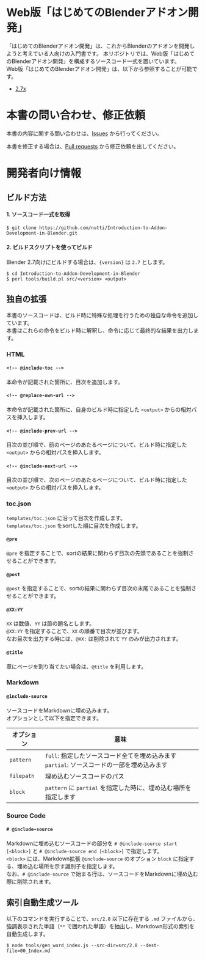 # Web版「はじめてのBlenderアドオン開発」

「はじめてのBlenderアドオン開発」は、これからBlenderのアドオンを開発しようと考えている人向けの入門書です。
本リポジトリでは、Web版「はじめてのBlenderアドオン開発」を構成するソースコード一式を置いています。  
Web版「はじめてのBlenderアドオン開発」は、以下から参照することが可能です。

* [2.7x](https://colorful-pico.net/introduction-to-addon-development-in-blender/2.7/index.html)


# 本書の問い合わせ、修正依頼

本書の内容に関する問い合わせは、[Issues](https://github.com/nutti/Introduction-to-Addon-Development-in-Blender/issues) から行ってください。

本書を修正する場合は、[Pull requests](https://github.com/nutti/Introduction-to-Addon-Development-in-Blender/pulls) から修正依頼を出してください。


# 開発者向け情報

## ビルド方法

#### 1. ソースコード一式を取得

```
$ git clone https://github.com/nutti/Introduction-to-Addon-Development-in-Blender.git
```

#### 2. ビルドスクリプトを使ってビルド

Blender 2.7向けにビルドする場合は、`{version}` は `2.7` とします。

```
$ cd Introduction-to-Addon-Development-in-Blender
$ perl tools/build.pl src/<version> <output>
```

## 独自の拡張

本書のソースコードは、ビルド時に特殊な処理を行うための独自な命令を追加しています。  
本書はこれらの命令をビルド時に解釈し、命令に応じて最終的な結果を出力します。

### HTML

#### `<!-- @include-toc -->`

本命令が記載された箇所に、目次を追加します。

#### `<!-- @replace-own-url -->`

本命令が記載された箇所に、自身のビルド時に指定した `<output>` からの相対パスを挿入します。

#### `<!-- @include-prev-url -->`

目次の並び順で、前のページのあたるページについて、ビルド時に指定した `<output>` からの相対パスを挿入します。

#### `<!-- @include-next-url -->`

目次の並び順で、次のページのあたるページについて、ビルド時に指定した `<output>` からの相対パスを挿入します。


### toc.json

`templates/toc.json` に沿って目次を作成します。  
`templates/toc.json` をsortした順に目次を作成します。

#### `@pre`

`@pre` を指定することで、sortの結果に関わらず目次の先頭であることを強制させることができます。

#### `@post`

`@post` を指定することで、sortの結果に関わらず目次の末尾であることを強制させることができます。

#### `@XX:YY`

`XX` は数値、`YY` は節の題名とします。  
`@XX:YY` を指定することで、`XX` の順番で目次が並びます。  
なお目次を出力する時には、`@XX:` は削除されて `YY` のみが出力されます。

#### `@title`

章にページを割り当てたい場合は、`@title` を利用します。


### Markdown

#### `@include-source`

ソースコードをMarkdownに埋め込みます。  
オプションとして以下を指定できます。

|オプション|意味|
|---|---|
|`pattern`|`full`: 指定したソースコード全てを埋め込みます<br>`partial`: ソースコードの一部を埋め込みます|
|`filepath`|埋め込むソースコードのパス|
|`block`|`pattern` に `partial` を指定した時に、埋め込む場所を指定します|

### Source Code

#### `# @include-source`

Markdownに埋め込むソースコードの部分を `# @include-source start [<block>]` と `# @include-source end [<block>]` で指定します。  
`<block>` には、Markdown拡張 `@include-source` のオプション `block` に指定する、埋め込む場所を示す識別子を指定します。  
なお、`# @include-source` で始まる行は、ソースコードをMarkdownに埋め込む際に削除されます。


## 索引自動生成ツール

以下のコマンドを実行することで、`src/2.8` 以下に存在する `.md` ファイルから、強調表示された単語（`**` で囲われた単語）を抽出し、Markdown形式の索引を自動生成します。

```
$ node tools/gen_word_index.js --src-dir=src/2.8 --dest-file=00_Index.md
```
